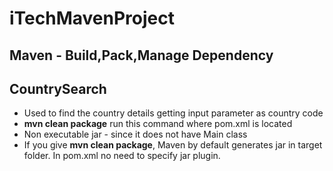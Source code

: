 # iTechMavenProject
## Maven - Build,Pack,Manage Dependency
## CountrySearch
* Used to find the country details getting input parameter as country code
* **mvn clean package** run this command where pom.xml is located
* Non executable jar - since it does not have Main class
* If you give **mvn clean package**, Maven by default generates jar in target folder. In pom.xml no need to specify jar plugin.

